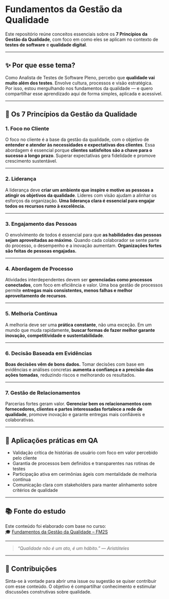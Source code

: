 # Fundamentos da Gestão da Qualidade

Este repositório reúne conceitos essenciais sobre os **7 Princípios da Gestão da Qualidade**, com foco em como eles se aplicam no contexto de **testes de software** e **qualidade digital**.

---

## ✨ Por que esse tema?

Como Analista de Testes de Software Pleno, percebo que **qualidade vai muito além dos testes**. Envolve cultura, processos e visão estratégica.  
Por isso, estou mergulhando nos fundamentos da qualidade — e quero compartilhar esse aprendizado aqui de forma simples, aplicada e acessível.

---

## 🧭 Os 7 Princípios da Gestão da Qualidade

### 1. Foco no Cliente  
O foco no cliente é a base da gestão da qualidade, com o objetivo de **entender e atender às necessidades e expectativas dos clientes**. Essa abordagem é essencial porque **clientes satisfeitos são a chave para o sucesso a longo prazo**. Superar expectativas gera fidelidade e promove crescimento sustentável.

---

### 2. Liderança  
A liderança deve **criar um ambiente que inspire e motive as pessoas a atingir os objetivos da qualidade**. Líderes com visão ajudam a alinhar os esforços da organização. **Uma liderança clara é essencial para engajar todos os recursos rumo à excelência.**

---

### 3. Engajamento das Pessoas  
O envolvimento de todos é essencial para que **as habilidades das pessoas sejam aproveitadas ao máximo**. Quando cada colaborador se sente parte do processo, o desempenho e a inovação aumentam. **Organizações fortes são feitas de pessoas engajadas.**

---

### 4. Abordagem de Processo  
Atividades interdependentes devem ser **gerenciadas como processos conectados**, com foco em eficiência e valor. Uma boa gestão de processos permite **entregas mais consistentes, menos falhas e melhor aproveitamento de recursos**.

---

### 5. Melhoria Contínua  
A melhoria deve ser uma **prática constante**, não uma exceção. Em um mundo que muda rapidamente, **buscar formas de fazer melhor garante inovação, competitividade e sustentabilidade**.

---

### 6. Decisão Baseada em Evidências  
**Boas decisões vêm de bons dados.** Tomar decisões com base em evidências e análises concretas **aumenta a confiança e a precisão das ações tomadas**, reduzindo riscos e melhorando os resultados.

---

### 7. Gestão de Relacionamentos  
Parcerias fortes geram valor. **Gerenciar bem os relacionamentos com fornecedores, clientes e partes interessadas fortalece a rede de qualidade**, promove inovação e garante entregas mais confiáveis e colaborativas.

---

## 🔎 Aplicações práticas em QA

- Validação crítica de histórias de usuário com foco em valor percebido pelo cliente  
- Garantia de processos bem definidos e transparentes nas rotinas de testes  
- Participação ativa em cerimônias ágeis com mentalidade de melhoria contínua  
- Comunicação clara com stakeholders para manter alinhamento sobre critérios de qualidade

---

## 📚 Fonte do estudo

Este conteúdo foi elaborado com base no curso:  
🎓 [Fundamentos da Gestão da Qualidade – FM2S](https://ead.fm2s.com.br/m/lessons/fundamentos-da-gestao-da-qualidade)

---

> _“Qualidade não é um ato, é um hábito.” — Aristóteles_

---

## 💬 Contribuições

Sinta-se à vontade para abrir uma issue ou sugestão se quiser contribuir com esse conteúdo. O objetivo é compartilhar conhecimento e estimular discussões construtivas sobre qualidade.

